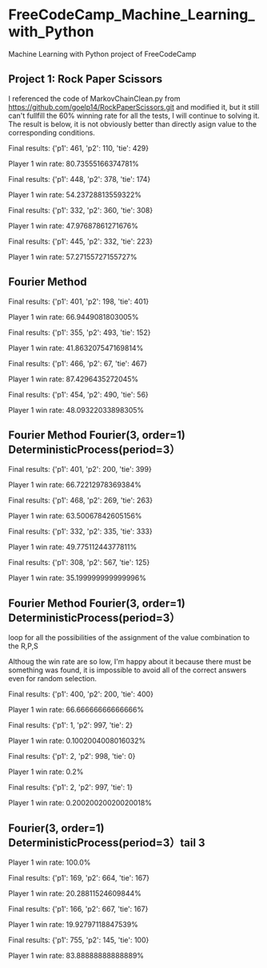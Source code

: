 # FreeCodeCamp_Machine_Learning_with_Python
Machine Learning with Python project of FreeCodeCamp

## Project 1: Rock Paper Scissors
I referenced the code of MarkovChainClean.py from https://github.com/goelp14/RockPaperScissors.git and modified it, but it still can't fullfill the 60% winning rate for all the tests, I will continue to solving it. The result is below, it is not obviously better than directly asign value to the corresponding conditions.

Final results: {'p1': 461, 'p2': 110, 'tie': 429}

Player 1 win rate: 80.73555166374781%

Final results: {'p1': 448, 'p2': 378, 'tie': 174}

Player 1 win rate: 54.23728813559322%

Final results: {'p1': 332, 'p2': 360, 'tie': 308}

Player 1 win rate: 47.97687861271676%

Final results: {'p1': 445, 'p2': 332, 'tie': 223}

Player 1 win rate: 57.27155727155727%

## Fourier Method

Final results: {'p1': 401, 'p2': 198, 'tie': 401}

Player 1 win rate: 66.9449081803005%

Final results: {'p1': 355, 'p2': 493, 'tie': 152}

Player 1 win rate: 41.863207547169814%

Final results: {'p1': 466, 'p2': 67, 'tie': 467}

Player 1 win rate: 87.4296435272045%

Final results: {'p1': 454, 'p2': 490, 'tie': 56}

Player 1 win rate: 48.09322033898305%

## Fourier Method Fourier(3, order=1) DeterministicProcess(period=3）

Final results: {'p1': 401, 'p2': 200, 'tie': 399}

Player 1 win rate: 66.72212978369384%

Final results: {'p1': 468, 'p2': 269, 'tie': 263}

Player 1 win rate: 63.50067842605156%

Final results: {'p1': 332, 'p2': 335, 'tie': 333}

Player 1 win rate: 49.77511244377811%

Final results: {'p1': 308, 'p2': 567, 'tie': 125}

Player 1 win rate: 35.199999999999996%


## Fourier Method Fourier(3, order=1) DeterministicProcess(period=3）

loop for all the possibilities of the assignment of the value combination to the R,P,S

Althoug the win rate are so low, I'm happy about it because there must be something was found, it is impossible to avoid all of the correct answers even for random selection.

Final results: {'p1': 400, 'p2': 200, 'tie': 400}

Player 1 win rate: 66.66666666666666%

Final results: {'p1': 1, 'p2': 997, 'tie': 2}

Player 1 win rate: 0.1002004008016032%

Final results: {'p1': 2, 'p2': 998, 'tie': 0}

Player 1 win rate: 0.2%

Final results: {'p1': 2, 'p2': 997, 'tie': 1}

Player 1 win rate: 0.20020020020020018%

## Fourier(3, order=1) DeterministicProcess(period=3）tail 3

Player 1 win rate: 100.0%

Final results: {'p1': 169, 'p2': 664, 'tie': 167}

Player 1 win rate: 20.28811524609844%

Final results: {'p1': 166, 'p2': 667, 'tie': 167}

Player 1 win rate: 19.92797118847539%

Final results: {'p1': 755, 'p2': 145, 'tie': 100}

Player 1 win rate: 83.88888888888889%
